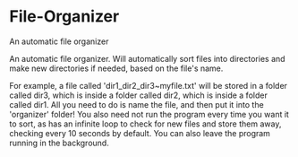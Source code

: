 # File-Organizer
 An automatic file organizer

An automatic file organizer.  Will automatically sort files into directories and make new directories if needed, based on the file's name.

For example, a file called 'dir1_dir2_dir3~myfile.txt' will be stored in a folder called dir3, which is inside a folder called dir2, which is inside a folder called dir1. All you need to do is name the file, and then put it into the 'organizer' folder! You also need not run the program every time you want it to sort, as has an infinite loop to check for new files and store them away, checking every 10 seconds by default.
You can also leave the program running in the background.
